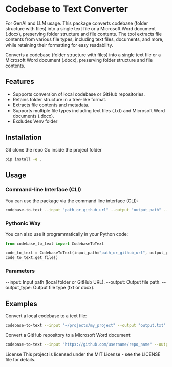 # Codebase to Text Converter
For GenAI and LLM usage. This package converts codebase (folder structure with files) into a single text file or a Microsoft Word document (.docx), preserving folder structure and file contents. The tool extracts file contents from various file types, including text files, documents, and more, while retaining their formatting for easy readability.



Converts a codebase (folder structure with files) into a single text file or a Microsoft Word document (.docx), preserving folder structure and file contents.

## Features

- Supports conversion of local codebase or GitHub repositories.
- Retains folder structure in a tree-like format.
- Extracts file contents and metadata.
- Supports multiple file types including text files (.txt) and Microsoft Word documents (.docx).
- Excludes Venv folder

## Installation

Git clone the repo
Go inside the project folder

```bash
pip install -e .
```

## Usage
### Command-line Interface (CLI)
You can use the package via the command line interface (CLI):
```bash
codebase-to-text --input "path_or_github_url" --output "output_path" --output_type "txt"
```

### Pythonic Way
You can also use it programmatically in your Python code:

```python
from codebase_to_text import CodebaseToText

code_to_text = CodebaseToText(input_path="path_or_github_url", output_path="output_path", output_type="txt")
code_to_text.get_file()
```

### Parameters
--input: Input path (local folder or GitHub URL).
--output: Output file path.
--output_type: Output file type (txt or docx).


## Examples
Convert a local codebase to a text file:
```bash
codebase-to-text --input "~/projects/my_project" --output "output.txt" --output_type "txt"
```

Convert a GitHub repository to a Microsoft Word document:

```bash
codebase-to-text --input "https://github.com/username/repo_name" --output "output.docx" --output_type "docx"
```


License
This project is licensed under the MIT License - see the LICENSE file for details.


